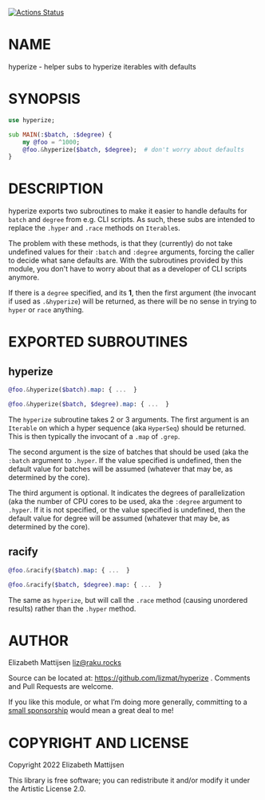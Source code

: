 [![Actions Status](https://github.com/lizmat/hyperize/actions/workflows/test.yml/badge.svg)](https://github.com/lizmat/hyperize/actions)

NAME
====

hyperize - helper subs to hyperize iterables with defaults

SYNOPSIS
========

```raku
use hyperize;

sub MAIN(:$batch, :$degree) {
    my @foo = ^1000;
    @foo.&hyperize($batch, $degree);  # don't worry about defaults
}
```

DESCRIPTION
===========

hyperize exports two subroutines to make it easier to handle defaults for `batch` and `degree` from e.g. CLI scripts. As such, these subs are intended to replace the `.hyper` and `.race` methods on `Iterable`s.

The problem with these methods, is that they (currently) do not take undefined values for their `:batch` and `:degree` arguments, forcing the caller to decide what sane defaults are. With the subroutines provided by this module, you don't have to worry about that as a developer of CLI scripts anymore.

If there is a `degree` specified, and its **1**, then the first argument (the invocant if used as `.&hyperize`) will be returned, as there will be no sense in trying to `hyper` or `race` anything.

EXPORTED SUBROUTINES
====================

hyperize
--------

```raku
@foo.&hyperize($batch).map: { ...  }

@foo.&hyperize($batch, $degree).map: { ...  }
```

The `hyperize` subroutine takes 2 or 3 arguments. The first argument is an `Iterable` on which a hyper sequence (aka `HyperSeq`) should be returned. This is then typically the invocant of a `.map` of `.grep`.

The second argument is the size of batches that should be used (aka the `:batch` argument to `.hyper`. If the value specified is undefined, then the default value for batches will be assumed (whatever that may be, as determined by the core).

The third argument is optional. It indicates the degrees of parallelization (aka the number of CPU cores to be used, aka the `:degree` argument to `.hyper`. If it is not specified, or the value specified is undefined, then the default value for degree will be assumed (whatever that may be, as determined by the core).

racify
------

```raku
@foo.&racify($batch).map: { ...  }

@foo.&racify($batch, $degree).map: { ...  }
```

The same as `hyperize`, but will call the `.race` method (causing unordered results) rather than the `.hyper` method.

AUTHOR
======

Elizabeth Mattijsen <liz@raku.rocks>

Source can be located at: https://github.com/lizmat/hyperize . Comments and Pull Requests are welcome.

If you like this module, or what I’m doing more generally, committing to a [small sponsorship](https://github.com/sponsors/lizmat/) would mean a great deal to me!

COPYRIGHT AND LICENSE
=====================

Copyright 2022 Elizabeth Mattijsen

This library is free software; you can redistribute it and/or modify it under the Artistic License 2.0.

